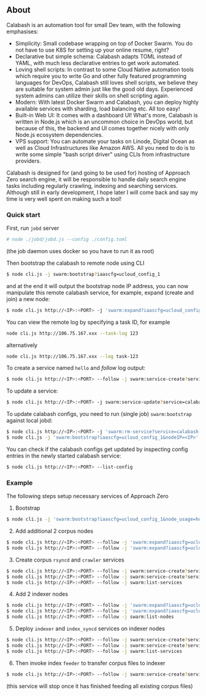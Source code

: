## About
Calabash is an automation tool for small Dev team, with the following emphasises:

* Simplicity: Small codebase wrapping on top of Docker Swarm. You do not have to use K8S for setting up your online resume, right?
* Declarative but simple schema: Calabash adapts TOML instead of YAML, with much less declarative entries to get work automated.
* Loving shell scripts: In contrast to some Cloud Native automation tools which require you to write Go and other fully featured programming languages for DevOps, Calabash still loves shell scripts, we believe they are suitable for system admin just like the good old days. Experienced system admins can utilize their skills on shell scripting again.
* Modern: With latest Docker Swarm and Calabash, you can deploy highly available services with sharding, load balancing etc. All too easy!
* Built-in Web UI: It comes with a dashboard UI! What's more, Calabash is written in Node.js which is an uncommon choice in DevOps world, but because of this, the backend and UI comes together nicely with only Node.js ecosystem dependencies.
* VPS support: You can automate your tasks on Linode, Digital Ocean as well as Cloud Infrastructures like Amazon AWS. All you need to do is to write some simple "bash script driver" using CLIs from infrastructure providers.

Calabash is designed for (and going to be used for) hosting of Approach Zero search engine, it will be responsible to handle daily search engine tasks including regularly crawling, indexing and searching services. Although still in early development, I hope later I will come back and say my time is very well spent on making such a tool!

### Quick start
First, run `jobd` server
```sh
# node ./jobd/jobd.js --config ./config.toml
```
(the job daemon uses docker so you have to run it as root)

Then bootstrap the calabash to remote node using CLI
```sh
$ node cli.js -j swarm:bootstrap?iaascfg=ucloud_config_1
```
and at the end it will output the bootstrap node IP address, you can now manipulate this remote calabash service, for example, expand (create and join) a new node:
```sh
$ node cli.js http://<IP>:<PORT> -j 'swarm:expand?iaascfg=ucloud_config_1&typeIP=private'
```

You can view the remote log by specifying a task ID, for example
```sh
node cli.js http://106.75.167.xxx --task-log 123
```
alternatively
```sh
node cli.js http://106.75.167.xxx --log task-123
```

To create a service named `hello` and *follow* log output:
```sh
$ node cli.js http://<IP>:<PORT> --follow -j swarm:service-create?service=hello
```

To update a service:
```sh
$ node cli.js http://<IP>:<PORT> -j swarm:service-update?service=calabash
```

To update calabash configs, you need to run (single job) `swarm:bootstrap` against local jobd:
```sh
$ node cli.js http://<IP>:<PORT> -j 'swarm:rm-service?service=calabash'
$ node cli.js -j 'swarm:bootstrap?iaascfg=ucloud_config_1&nodeIP=<IP>' --single
```

You can check if the calabash configs get updated by inspecting config entries in the newly started calabash service:
```sh
$ node cli.js http://<IP>:<PORT> --list-config
```

### Example
The following steps setup necessary services of Approach Zero

1. Bootstrap
```sh
$ node cli.js -j 'swarm:bootstrap?iaascfg=ucloud_config_1&node_usage=host_corpus'
```

2. Add additional 2 corpus nodes
```sh
$ node cli.js http://<IP>:<PORT> --follow -j 'swarm:expand?iaascfg=ucloud_config_1&typeIP=private&node_usage=host_corpus&shard=2'
$ node cli.js http://<IP>:<PORT> --follow -j 'swarm:expand?iaascfg=ucloud_config_1&typeIP=private&node_usage=host_corpus&shard=3'
```

3. Create corpus `rsyncd` and `crawler` services
```sh
$ node cli.js http://<IP>:<PORT> --follow -j swarm:service-create?service=corpus
$ node cli.js http://<IP>:<PORT> --follow -j swarm:service-create?service=crawler
$ node cli.js http://<IP>:<PORT> --follow -j swarm:list-services
```

4. Add 2 indexer nodes
```sh
$ node cli.js http://<IP>:<PORT> --follow -j 'swarm:expand?iaascfg=ucloud_config_1&typeIP=private&node_usage=host_indexer&shard=1'
$ node cli.js http://<IP>:<PORT> --follow -j 'swarm:expand?iaascfg=ucloud_config_1&typeIP=private&node_usage=host_indexer&shard=2'
$ node cli.js http://<IP>:<PORT> --follow -j swarm:list-nodes
```

5. Deploy `indexer` and `index_syncd` services on indexer nodes
```sh
$ node cli.js http://<IP>:<PORT> --follow -j swarm:service-create?service=indexer
$ node cli.js http://<IP>:<PORT> --follow -j swarm:service-create?service=index_syncd
$ node cli.js http://<IP>:<PORT> --follow -j swarm:list-services
```

6. Then invoke index `feeder` to transfer corpus files to indexer
```sh
$ node cli.js http://<IP>:<PORT> --follow -j swarm:service-create?service=feeder
```
(this service will stop once it has finished feeding all existing corpus files)
